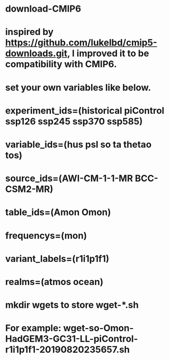 # download-CMIP6
# inspired by https://github.com/lukelbd/cmip5-downloads.git, I improved it to be compatibility with CMIP6.

# set your own variables like below.
# experiment_ids=(historical piControl ssp126 ssp245 ssp370 ssp585)
# variable_ids=(hus psl so ta thetao tos)
# source_ids=(AWI-CM-1-1-MR BCC-CSM2-MR)
# table_ids=(Amon Omon)
# frequencys=(mon)
# variant_labels=(r1i1p1f1)
# realms=(atmos ocean)

# mkdir wgets to store wget-*.sh
# For example: wget-so-Omon-HadGEM3-GC31-LL-piControl-r1i1p1f1-20190820235657.sh

